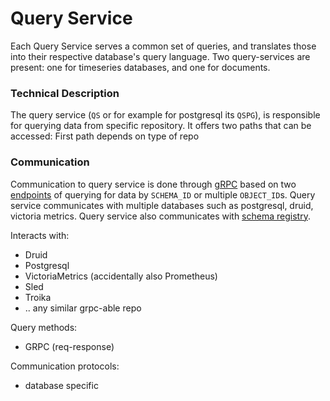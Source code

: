 # Query Service
Each Query Service serves a common set of queries, and translates those into their respective database's query language.
Two query-services are present: one for timeseries databases, and one for documents.

### Technical Description

The query service (`QS` or for example for postgresql its `QSPG`), is responsible for querying data from specific
repository. It offers two paths that can be accessed:
First path depends on type of repo

### Communication
Communication to query service is done through [gRPC][grpc] based on two [endpoints][proto] of querying for data
by `SCHEMA_ID` or multiple `OBJECT_ID`s. Query service communicates with multiple databases such as postgresql, druid,
victoria metrics. Query service also communicates with [schema registry][schema-registry].

Interacts with:

- Druid
- Postgresql
- VictoriaMetrics (accidentally also Prometheus)
- Sled
- Troika
- .. any similar grpc-able repo

Query methods:

- GRPC (req-response)

Communication protocols:

- database specific

[grpc]: https://grpc.io/docs/what-is-grpc/introduction/

[schema-registry]: schema_registry.md

[proto]: https://github.com/epiphany-platform/CommonDataLayer/tree/develop/crates/rpc/proto
